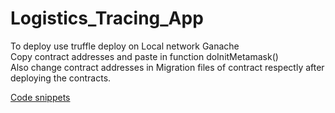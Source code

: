 # Logistics_Tracing_App

To deploy use truffle deploy on Local network Ganache  <br>
Copy contract addresses and paste in function doInitMetamask() <br>
Also change contract addresses in Migration files of contract respectly after deploying the contracts. <br>

<a href = "https://postimg.cc/gallery/m9rbB1m">Code snippets</a>


